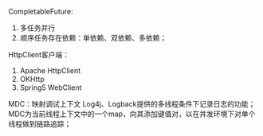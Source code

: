 CompletableFuture:
1. 多任务并行
2. 顺序任务存在依赖：单依赖、双依赖、多依赖；



HttpClient客户端：
1. Apache HttpClient
2. OKHttp
3. Spring5 WebClient


MDC：映射调试上下文
Log4j、Logback提供的多线程条件下记录日志的功能；
MDC为当前线程上下文中的一个map，向其添加键值对，以在并发环境下对单个线程做到链路追踪；

